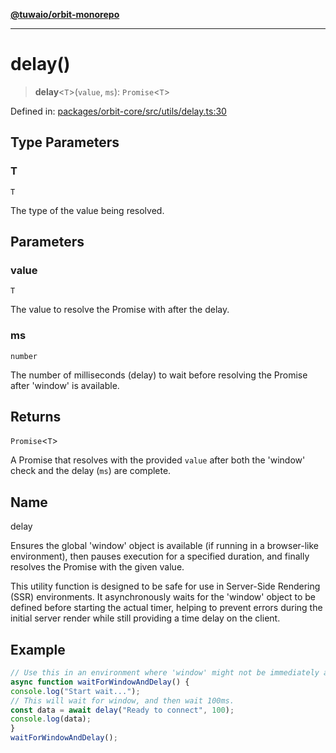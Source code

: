 [**@tuwaio/orbit-monorepo**](../../../README.md)

***

# delay()

> **delay**\<`T`\>(`value`, `ms`): `Promise`\<`T`\>

Defined in: [packages/orbit-core/src/utils/delay.ts:30](https://github.com/TuwaIO/orbit/blob/fcf1335e65144c0118c68edf3decad829e18a2e4/packages/orbit-core/src/utils/delay.ts#L30)

## Type Parameters

### T

`T`

The type of the value being resolved.

## Parameters

### value

`T`

The value to resolve the Promise with after the delay.

### ms

`number`

The number of milliseconds (delay) to wait before resolving the Promise after 'window' is available.

## Returns

`Promise`\<`T`\>

A Promise that resolves with the provided `value` after both the 'window' check and the delay (`ms`) are complete.

## Name

delay

Ensures the global 'window' object is available (if running in a browser-like environment),
then pauses execution for a specified duration, and finally resolves the Promise with the given value.

This utility function is designed to be safe for use in Server-Side Rendering (SSR) environments.
It asynchronously waits for the 'window' object to be defined before starting the actual timer,
helping to prevent errors during the initial server render while still providing a time delay on the client.

## Example

```typescript
// Use this in an environment where 'window' might not be immediately available (e.g., Next.js component).
async function waitForWindowAndDelay() {
console.log("Start wait...");
// This will wait for window, and then wait 100ms.
const data = await delay("Ready to connect", 100);
console.log(data);
}
waitForWindowAndDelay();
```
